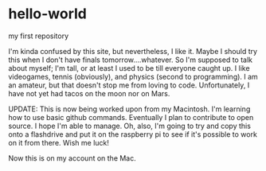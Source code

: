 # hello-world
my first repository



I'm kinda confused by this site, but nevertheless, I like it.
Maybe I should try this when I don't have finals tomorrow....whatever.
So I'm supposed to talk about myself; I'm tall, or at least I used to be till everyone caught up. I like videogames, tennis (obviously), and physics (second to programming). I am an amateur, but that doesn't stop me from loving to code.
Unfortunately, I have not yet had tacos on the moon nor on Mars.

UPDATE:
This is now being worked upon from my Macintosh.
I'm learning how to use basic github commands. Eventually I plan to contribute to open source.
I hope I'm able to manage.
Oh, also, I'm going to try and copy this onto a flashdrive and put it on the raspberry pi to see if it's possible to work on it from there.
Wish me luck!

Now this is on my account on the Mac.
